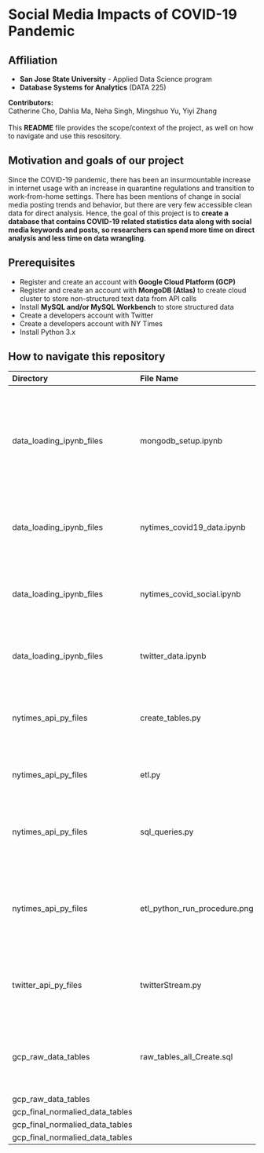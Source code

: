 # Social Media Impacts of COVID-19 Pandemic

## Affiliation
* **San Jose State University** - Applied Data Science program
* **Database Systems for Analytics** (DATA 225)

**Contributors:**<br>
Catherine Cho, Dahlia Ma, Neha Singh, Mingshuo Yu, Yiyi Zhang 
<br><br>
This **README** file provides the scope/context of the project, as well on how to navigate and use this resository.

## Motivation and goals of our project
Since the COVID-19 pandemic, there has been an insurmountable increase in internet usage with an increase in quarantine regulations and transition to work-from-home settings. There has been mentions of change in social media posting trends and behavior, but there are very few accessible clean data for direct analysis. Hence, the goal of this project is to **create a database that contains COVID-19 related statistics data along with social media keywords and posts, so researchers can spend more time on direct analysis and less time on data wrangling**.

## Prerequisites
* Register and create an account with **Google Cloud Platform (GCP)**
* Register and create an account with **MongoDB (Atlas)** to create cloud cluster to store non-structured text data from API calls
* Install **MySQL and/or MySQL Workbench** to store structured data
* Create a developers account with Twitter
* Create a developers account with NY Times
* Install Python 3.x

## How to navigate this repository
| Directory | File Name | Description |
| :-------- | :-------- | :---------- |
| data_loading_ipynb_files | mongodb_setup.ipynb | contains Python code that connects to MongoDB cloud cluster database (using a JSON file as example)  |
| data_loading_ipynb_files | nytimes_covid19_data.ipynb | contains Python code that loads NY Times COVID-19 stats data |
| data_loading_ipynb_files | nytimes_covid_social.ipynb | contains Python code to call NY Times API and loads data from call |
| data_loading_ipynb_files  | twitter_data.ipynb | contains Python code used to load CSV Twitter data  |
| nytimes_api_py_files | create_tables.py | Python file that runs data definition (DDL) queries in MySQL |
| nytimes_api_py_files | etl.py | Python file that performs ETL |
| nytimes_api_py_files | sql_queries.py | Python file that contains data manipulation (DML) SQL queries  |
| nytimes_api_py_files | etl_python_run_procedure.png | a screenshot showing how to execute the python files in command line |
| twitter_api_py_files | twitterStream.py | Python file that connects to Twitter using API (not used in project) |
| gcp_raw_data_tables | raw_tables_all_Create.sql | SQL file that contains DDL statements to insert raw data into GCP |
| gcp_raw_data_tables |  |  |
| gcp_final_normalied_data_tables |  |  |
| gcp_final_normalied_data_tables |  |  |
| gcp_final_normalied_data_tables |  |  |